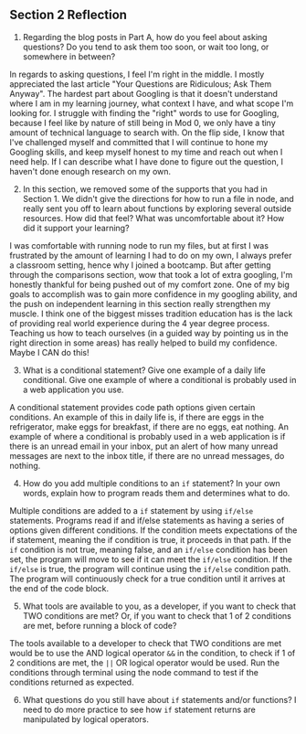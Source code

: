 ## Section 2 Reflection

1. Regarding the blog posts in Part A, how do you feel about asking questions? Do you tend to ask them too soon, or wait too long, or somewhere in between?

In regards to asking questions, I feel I'm right in the middle. I mostly appreciated the last article "Your Questions are Ridiculous; Ask Them Anyway". The hardest part about Googling is that it doesn't understand where I am in my learning journey, what context I have, and what scope I'm looking for. I struggle with finding the "right" words to use for Googling, because I feel like by nature of still being in Mod 0, we only have a tiny amount of technical language to search with. On the flip side, I know that I've challenged myself and committed that I will continue to hone my Googling skills, and keep myself honest to my time and reach out when I need help. If I can describe what I have done to figure out the question, I haven't done enough research on my own.

2. In this section, we removed some of the supports that you had in Section 1. We didn't give the directions for how to run a file in node, and really sent you off to learn about functions by exploring several outside resources. How did that feel? What was uncomfortable about it? How did it support your learning?

I was comfortable with running node to run my files, but at first I was frustrated by the amount of learning I had to do on my own, I always prefer a classroom setting, hence why I joined a bootcamp. But after getting through the comparisons section, wow that took a lot of extra googling, I'm honestly thankful for being pushed out of my comfort zone. One of my big goals to accomplish was to gain more confidence in my googling ability, and the push on independent learning in this section really strengthen my muscle. I think one of the biggest misses tradition education has is the lack of providing real world experience during the 4 year degree process. Teaching us how to teach ourselves (in a guided way by pointing us in the right direction in some areas) has really helped to build my confidence. Maybe I CAN do this!

3. What is a conditional statement? Give one example of a daily life conditional. Give one example of where a conditional is probably used in a web application you use.

A conditional statement provides code path options given certain conditions. An example of this in daily life is, if there are eggs in the refrigerator, make eggs for breakfast, if there are no eggs, eat nothing. An example of where a conditional is probably used in a web application is if there is an unread email in your inbox, put an alert of how many unread messages are next to the inbox title, if there are no unread messages, do nothing.

4. How do you add multiple conditions to an `if` statement? In your own words, explain how to program reads them and determines what to do.

Multiple conditions are added to a `if` statement by using `if/else` statements. Programs read if and if/else statements as having a series of options given different conditions. If the condition meets expectations of the if statement, meaning the if condition is true, it proceeds in that path. If the `if` condition is not true, meaning false, and an `if/else` condition has been set, the program will move to see if it can meet the `if/else` condition. If the `if/else` is true, the program will continue using the `if/else` condition path. The program will continuously check for a true condition until it arrives at the end of the code block.

5. What tools are available to you, as a developer, if you want to check that TWO conditions are met? Or, if you want to check that 1 of 2 conditions are met, before running a block of code?

The tools available to a developer to check that TWO conditions are met would be to use the AND logical operator `&&` in the condition, to check if 1 of 2 conditions are met, the `||` OR logical operator would be used. Run the conditions through terminal using the node command to test if the conditions returned as expected.

6. What questions do you still have about `if` statements and/or functions?
I need to do more practice to see how `if` statement returns are manipulated by logical operators.
